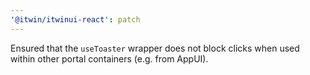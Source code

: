 ```yaml
---
'@itwin/itwinui-react': patch
---
```


Ensured that the `useToaster` wrapper does not block clicks when used within other portal containers (e.g. from AppUI).
